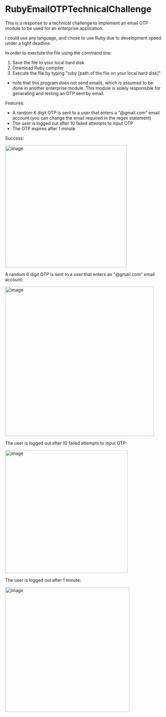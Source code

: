 # RubyEmailOTPTechnicalChallenge
This is a response to a technical challenge to implement an email OTP module to be used for an enterprise application. 

I could use any language, and chose to use Ruby due to development speed under a tight deadline.

In order to exectute the file using the command line:
1. Save the file to your local hard disk
2. Download Ruby compiler 
3. Execute the file by typing "ruby [path of the file on your local hard disk]"

* note that this program does not send emails, which is assumed to be done in another enterprise module. This module is solely responsible for generating and testing an OTP sent by email.


Features:
- A random 6 digit OTP is sent to a user that enters a "@gmail.com" email account (you can change the email required in the regex statement)
- The user is logged out after 10 failed attempts to input OTP
- The OTP expires after 1 minute

Success:

<img width="392" alt="image" src="https://user-images.githubusercontent.com/84807009/219258970-b2248b58-a0a1-46ff-84ab-23107d48d1ab.png">


A random 6 digit OTP is sent to a user that enters an "@gmail.com" email account:

<img width="480" alt="image" src="https://user-images.githubusercontent.com/84807009/219258260-60116647-b26d-4943-bc5f-0d1474c794a7.png">

The user is logged out after 10 failed attempts to input OTP:

<img width="395" alt="image" src="https://user-images.githubusercontent.com/84807009/219259668-247a2379-d626-4316-be11-67827d0618b8.png">

The user is logged out after 1 minute:

<img width="401" alt="image" src="https://user-images.githubusercontent.com/84807009/219259432-866edb09-081c-405d-8c6c-da0c4534c080.png">





